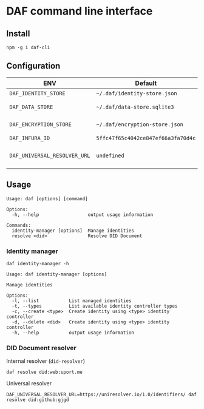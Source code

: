 # DAF command line interface

## Install

```
npm -g i daf-cli
```

## Configuration
 ENV | Default | Description 
---|---|---
 `DAF_IDENTITY_STORE` | `~/.daf/identity-store.json` | Identity keyPair storage
 `DAF_DATA_STORE` | `~/.daf/data-store.sqlite3` | Sqlite3 database containing messages, credentials, presentations, etc.
 `DAF_ENCRYPTION_STORE` | `~/.daf/encryption-store.json` | Encryption keyPair storage. Used for DIDComm
 `DAF_INFURA_ID` | `5ffc47f65c4042ce847ef66a3fa70d4c` | Used for calls to the Ethereum blockchain
 `DAF_UNIVERSAL_RESOLVER_URL` | `undefined` | Example `https://uniresolver.io/1.0/identifiers/`. If not provided - will use internal resolver 

## Usage

```
Usage: daf [options] [command]

Options:
  -h, --help                  output usage information

Commands:
  identity-manager [options]  Manage identities
  resolve <did>               Resolve DID Document
```

### Identity manager

```
daf identity-manager -h

Usage: daf identity-manager [options]

Manage identities

Options:
  -l, --list           List managed identities
  -t, --types          List available identity controller types
  -c, --create <type>  Create identity using <type> identity controller
  -d, --delete <did>   Create identity using <type> identity controller
  -h, --help           output usage information
```


### DID Document resolver

Internal resolver (`did-resolver`)

```
daf resolve did:web:uport.me
```

Universal resolver

```
DAF_UNIVERSAL_RESOLVER_URL=https://uniresolver.io/1.0/identifiers/ daf resolve did:github:gjgd
```